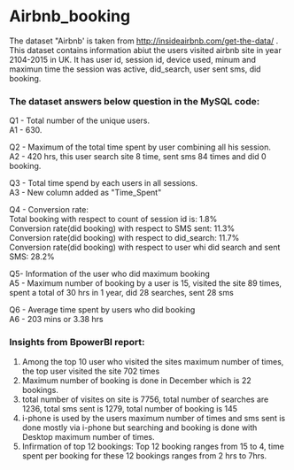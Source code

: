 # Airbnb_booking
The dataset "Airbnb' is taken from http://insideairbnb.com/get-the-data/ . This dataset contains information abiut the users visited airbnb site in year 2104-2015 in UK.
It has user id, session id, device used, minum and maximun time the session was active, did_search, user sent sms, did booking.
### The dataset answers below question in the MySQL code:
Q1 - Total number of the unique users.<br/>
A1 - 630.

Q2 - Maximum of the total time spent by user combining all his session.<br/>
A2 - 420 hrs, this user search site 8 time, sent sms 84 times and did 0 booking.

Q3 - Total time spend by each users in all sessions.<br/>
A3 - New column added as "Time_Spent"

Q4 - Conversion rate: <br/>Total booking with respect to count of session id is: 1.8% <br/>
                      Conversion rate(did booking) with respect to SMS sent: 11.3%   <br/>
                      Conversion rate(did booking) with respect to did_search: 11.7% <br/>
		      Conversion rate(did booking) with respect to user whi did search and sent SMS: 28.2%
									
Q5- Information of the user who did maximum booking <br/>
A5 - Maximum number of booking by a user is 15, visited the site 89 times, spent a total of 30 hrs in 1 year, did 28 searches, sent 28 sms

Q6 - Average time spent by users who did booking <br/>
A6 - 203 mins or  3.38 hrs

### Insights from BpowerBI report:
1. Among the top 10 user who visited the sites maximum number of times, the top user visited the site 702 times <br/>
2. Maximum number of booking is done in December which is 22 bookings.<br/>
3. total number of visites on site is 7756, total number of searches are 1236, total sms sent is 1279, total number of booking is 145
4. i-phone is used by the users maximum number of times and sms sent is done mostly via i-phone but searching and booking is done with Desktop maximum number of times.<br/>
5. Infirmation of top 12 bookings: Top 12 booking ranges from 15 to 4, time spent per booking for these 12 bookings ranges from 2 hrs to 7hrs.<br/>
